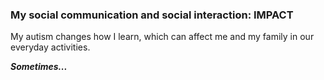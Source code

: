 ### My social communication and social interaction: **IMPACT**

My autism changes how I learn, which can affect me and my family in our everyday activities.

***Sometimes...***
